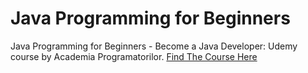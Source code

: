 # Java Programming for Beginners
 Java Programming for Beginners - Become a Java Developer: Udemy course by Academia Programatorilor.
[Find The Course Here](https://www.udemy.com/course/learn-java-programming-java-beginners-course/learn/lecture/29798420#overview)
